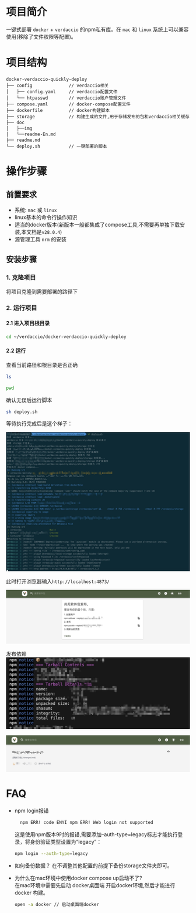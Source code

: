 # 项目简介

一键式部署 `docker` + `verdaccio` 的npm私有库。在 `mac` 和 `linux` 系统上可以兼容使用(移除了文件权限等配置)。

# 项目结构
```
docker-verdaccio-quickly-deploy
├── config              // verdaccio相关
│   ├── config.yaml     // verdaccio配置文件 
│   └── htpasswd        // verdaccio账户管理文件
├── compose.yaml        // docker-compose配置文件
├── dockerfile          // docker构建脚本
├── storage             // 构建生成的文件,用于存储发布的包和verdaccio相关缓存
├── doc                 
│   ├──img						
│   └──readme-En.md		
├── readme.md				
└── deploy.sh           // 一键部署的脚本

```



# 操作步骤
## 前置要求
-	系统:	`mac` 或 `linux`
-	linux基本的命令行操作知识
 -	适当的docker版本(新版本一般都集成了compose工具,不需要再单独下载安装,本文档是`v28.0.4`)
- 源管理工具 `nrm` 的安装 

## 安装步骤
### 1. 克隆项目
将项目克隆到需要部署的路径下

### 2. 运行项目
#### 2.1 进入项目根目录
```bash
cd ~/verdaccio/docker-verdaccio-quickly-deploy
```
#### 2.2 运行
查看当前路径和根目录是否正确
```bash
ls
```
```bash
pwd
```
确认无误后运行脚本
```bash
sh deploy.sh
```

等待执行完成后是这个样子：

![运行成功截图](./img/1.jpg)



此时打开浏览器输入`http://localhost:4873/`

![web](./img/2.jpg)


发布依赖
![发布成功](./img/3.jpg)



![发布成功](./img/4.jpg)





# FAQ
- npm login报错

  ```bash
    npm ERR! code ENYI npm ERR! Web login not supported
  ```

  这是使用npm版本9时的报错,需要添加–auth-type=legacy标志才能执行登录，将身份验证类型设置为“legacy”：

  ```bash
  npm login --auth-type=legacy
  ```

- 如何备份数据？
  在不调整其他配置的前提下备份storage文件夹即可。

- 为什么在mac环境中使用docker compose up启动不了? <br/>
  在mac环境中需要先启动 docker桌面端 开启docker环境,然后才能进行docker 构建。
  ```bash
  open -a docker // 启动桌面端docker 
  ```
